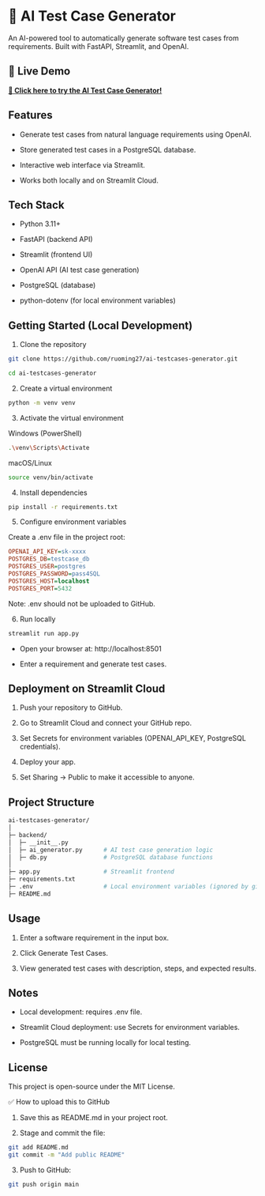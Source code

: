 # 🧪 AI Test Case Generator

An AI-powered tool to automatically generate software test cases from requirements. Built with FastAPI, Streamlit, and OpenAI.

## 🔗 Live Demo

[**🚀 Click here to try the AI Test Case Generator!**](https://ai-testcases-generator-aw.streamlit.app/)


## Features

- Generate test cases from natural language requirements using OpenAI.

- Store generated test cases in a PostgreSQL database.

- Interactive web interface via Streamlit.

- Works both locally and on Streamlit Cloud.

## Tech Stack

- Python 3.11+

- FastAPI (backend API)

- Streamlit (frontend UI)

- OpenAI API (AI test case generation)

- PostgreSQL (database)

- python-dotenv (for local environment variables)

## Getting Started (Local Development)
1. Clone the repository
```bash
git clone https://github.com/ruoming27/ai-testcases-generator.git

cd ai-testcases-generator
```

2. Create a virtual environment
```bash
python -m venv venv
```

3. Activate the virtual environment

Windows (PowerShell)
```bash
.\venv\Scripts\Activate
```

macOS/Linux
```bash
source venv/bin/activate
```

4. Install dependencies
```bash
pip install -r requirements.txt
```

5. Configure environment variables

Create a .env file in the project root:
```ini
OPENAI_API_KEY=sk-xxxx
POSTGRES_DB=testcase_db
POSTGRES_USER=postgres
POSTGRES_PASSWORD=pass4SQL
POSTGRES_HOST=localhost
POSTGRES_PORT=5432
```

Note: .env should not be uploaded to GitHub.

6. Run locally
```bash
streamlit run app.py
```
- Open your browser at: http://localhost:8501

- Enter a requirement and generate test cases.

## Deployment on Streamlit Cloud

1. Push your repository to GitHub.

2. Go to Streamlit Cloud and connect your GitHub repo.

3. Set Secrets for environment variables (OPENAI_API_KEY, PostgreSQL credentials).

4. Deploy your app.

5. Set Sharing → Public to make it accessible to anyone.

## Project Structure
```bash
ai-testcases-generator/
│
├─ backend/
│  ├─ __init__.py
│  ├─ ai_generator.py      # AI test case generation logic
│  ├─ db.py                # PostgreSQL database functions
│
├─ app.py                  # Streamlit frontend
├─ requirements.txt
├─ .env                    # Local environment variables (ignored by git)
├─ README.md
```
## Usage

1. Enter a software requirement in the input box.

2. Click Generate Test Cases.

3. View generated test cases with description, steps, and expected results.

## Notes

- Local development: requires .env file.

- Streamlit Cloud deployment: use Secrets for environment variables.

- PostgreSQL must be running locally for local testing.

## License

This project is open-source under the MIT License.

✅ How to upload this to GitHub

1. Save this as README.md in your project root.

2. Stage and commit the file:
```bash
git add README.md
git commit -m "Add public README"
```

3. Push to GitHub:
```bash
git push origin main
```
